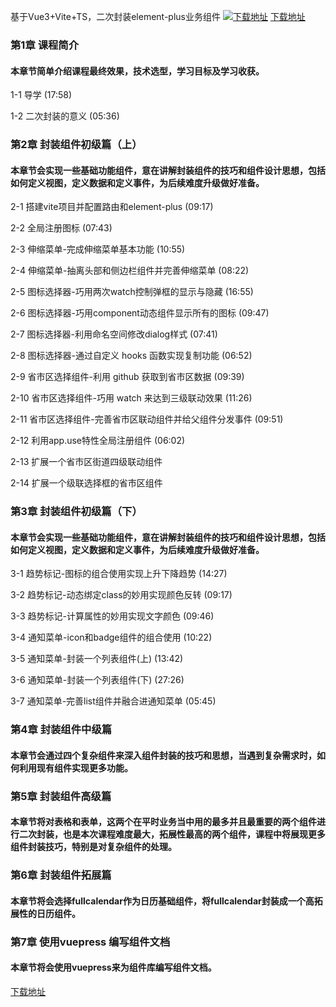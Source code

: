 基于Vue3+Vite+TS，二次封装element-plus业务组件
[![下载地址](https://img.mukewang.com/szimg/619c95910957562305400304.jpg "下载地址")](https://51xueit.vip "下载地址")
[下载地址](https://51xueit.vip "下载地址")
### 第1章 课程简介 

#### 本章节简单介绍课程最终效果，技术选型，学习目标及学习收获。
1-1 导学 (17:58)

1-2 二次封装的意义 (05:36)


### 第2章 封装组件初级篇（上） 

#### 本章节会实现一些基础功能组件，意在讲解封装组件的技巧和组件设计思想，包括如何定义视图，定义数据和定义事件，为后续难度升级做好准备。
2-1 搭建vite项目并配置路由和element-plus (09:17)

2-2 全局注册图标 (07:43)

2-3 伸缩菜单-完成伸缩菜单基本功能 (10:55)

2-4 伸缩菜单-抽离头部和侧边栏组件并完善伸缩菜单 (08:22)

2-5 图标选择器-巧用两次watch控制弹框的显示与隐藏 (16:55)

2-6 图标选择器-巧用component动态组件显示所有的图标 (09:47)

2-7 图标选择器-利用命名空间修改dialog样式 (07:41)

2-8 图标选择器-通过自定义 hooks 函数实现复制功能 (06:52)

2-9 省市区选择组件-利用 github 获取到省市区数据 (09:39)

2-10 省市区选择组件-巧用 watch 来达到三级联动效果 (11:26)

2-11 省市区选择组件-完善省市区联动组件并给父组件分发事件 (09:51)

2-12 利用app.use特性全局注册组件 (06:02)

2-13 扩展一个省市区街道四级联动组件

2-14 扩展一个级联选择框的省市区组件


### 第3章 封装组件初级篇（下）

#### 本章节会实现一些基础功能组件，意在讲解封装组件的技巧和组件设计思想，包括如何定义视图，定义数据和定义事件，为后续难度升级做好准备。
3-1 趋势标记-图标的组合使用实现上升下降趋势 (14:27)

3-2 趋势标记-动态绑定class的妙用实现颜色反转 (09:17)

3-3 趋势标记-计算属性的妙用实现文字颜色 (09:46)

3-4 通知菜单-icon和badge组件的组合使用 (10:22)

3-5 通知菜单-封装一个列表组件(上) (13:42)

3-6 通知菜单-封装一个列表组件(下) (27:26)

3-7 通知菜单-完善list组件并融合进通知菜单 (05:45)


### 第4章 封装组件中级篇
#### 本章节会通过四个复杂组件来深入组件封装的技巧和思想，当遇到复杂需求时，如何利用现有组件实现更多功能。

### 第5章 封装组件高级篇
#### 本章节将对表格和表单，这两个在平时业务当中用的最多并且最重要的两个组件进行二次封装，也是本次课程难度最大，拓展性最高的两个组件，课程中将展现更多组件封装技巧，特别是对复杂组件的处理。

### 第6章 封装组件拓展篇
#### 本章节将会选择fullcalendar作为日历基础组件，将fullcalendar封装成一个高拓展性的日历组件。

### 第7章 使用vuepress 编写组件文档
#### 本章节将会使用vuepress来为组件库编写组件文档。

[下载地址](https://51xueit.vip "下载地址")
